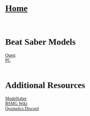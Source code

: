 # [Home](https://cgray1234.github.io/index)  
<br/>

<style>
    * {
        font-family: "Teko";
        src: url(teko-medium.otf);
    }
</style>

# Beat Saber Models  
[Quest](./Quest/quest-models)  
[PC](./PC/pc-models)  
<br/>

# Additional Resources  
[ModelSaber](https://modelsaber.com)  
[BSMG Wiki](https://bsmg.wiki)  
[Qosmetics Discord](https://discord.gg/qosmetics)
